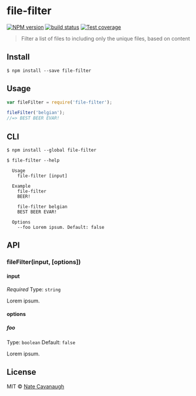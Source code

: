 # file-filter
[![NPM version][npm-image]][npm-url]
[![build status][travis-image]][travis-url]
[![Test coverage][coveralls-image]][coveralls-url]

> Filter a list of files to including only the unique files, based on content


## Install

```
$ npm install --save file-filter
```


## Usage

```js
var fileFilter = require('file-filter');

fileFilter('belgian');
//=> BEST BEER EVAR!
```

## CLI

```
$ npm install --global file-filter
```
```
$ file-filter --help

  Usage
    file-filter [input]

  Example
    file-filter
    BEER!

    file-filter belgian
    BEST BEER EVAR!

  Options
    --foo Lorem ipsum. Default: false
```


## API

### fileFilter(input, [options])

#### input

*Required*
Type: `string`

Lorem ipsum.

#### options

##### foo

Type: `boolean`
Default: `false`

Lorem ipsum.


## License

MIT © [Nate Cavanaugh](http://alterform.com)

[npm-image]: https://img.shields.io/npm/v/file-filter.svg?style=flat-square
[npm-url]: https://npmjs.org/package/file-filter
[travis-image]: https://img.shields.io/travis/natecavanaugh/file-filter/master.svg?style=flat-square
[travis-url]: https://travis-ci.org/natecavanaugh/file-filter
[coveralls-image]: https://img.shields.io/coveralls/natecavanaugh/file-filter/master.svg?style=flat-square
[coveralls-url]: https://coveralls.io/r/natecavanaugh/file-filter?branch=master